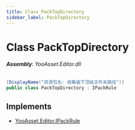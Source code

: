 ```yaml
---
title: Class PackTopDirectory
sidebar_label: PackTopDirectory
---
```

# Class PackTopDirectory


###### **Assembly**: YooAsset.Editor.dll

```csharp title="Declaration"
[DisplayName("资源包名: 收集器下顶级文件夹路径")]
public class PackTopDirectory : IPackRule
```

## Implements

* [YooAsset.Editor.IPackRule](../YooAsset.Editor/IPackRule.md)
